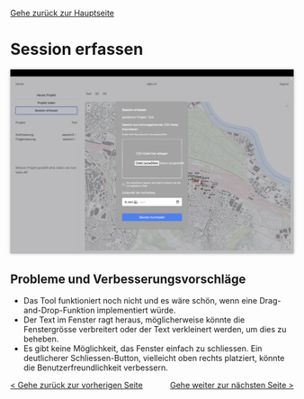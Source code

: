 [Gehe zurück zur Hauptseite](index.html)

# Session erfassen

<img src="screenshots/capture_session.png" alt="Session-erfassen" style="max-width: 100%; box-shadow: 0 0 5px rgba(0, 0, 0, 0.3);">

## Probleme und Verbesserungsvorschläge

- Das Tool funktioniert noch nicht und es wäre schön, wenn eine Drag-and-Drop-Funktion implementiert würde.
- Der Text im Fenster ragt heraus, möglicherweise könnte die Fenstergrösse verbreitert oder der Text verkleinert werden, um dies zu beheben.
- Es gibt keine Möglichkeit, das Fenster einfach zu schliessen. Ein deutlicherer Schliessen-Button, vielleicht oben rechts platziert, könnte die Benutzerfreundlichkeit verbessern.

<div style="text-align: left; float: left;"><a href="load_project.html">< Gehe zurück zur vorherigen Seite</a></div>
<div style="text-align: right; float: right;"><a href="current_project.html">Gehe weiter zur nächsten Seite ></a></div>
